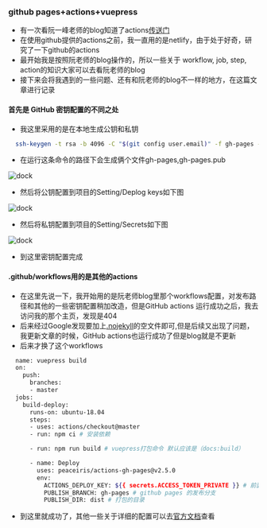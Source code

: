 ### github pages+actions+vuepress

* 有一次看阮一峰老师的blog知道了actions[传送门](http://www.ruanyifeng.com/blog/2019/09/getting-started-with-github-actions.html)
* 在使用github提供的actions之前，我一直用的是netlify，由于处于好奇，研究了一下github的actions
* 最开始我是按照阮老师的blog操作的，所以一些关于 workflow, job, step, action的知识大家可以去看阮老师的blog
* 接下来会将我遇到的一些问题、还有和阮老师的blog不一样的地方，在这篇文章进行记录

#### 首先是 GitHub 密钥配置的不同之处

* 我这里采用的是在本地生成公钥和私钥
```bash
  ssh-keygen -t rsa -b 4096 -C "$(git config user.email)" -f gh-pages -N ""
```
* 在运行这条命令的路径下会生成俩个文件gh-pages,gh-pages.pub
<img :src="$withBase('/image/pub-private-key.png')" alt="dock">

* 然后将公钥配置到项目的Setting/Deplog keys如下图
<img :src="$withBase('/image/config-pubkey.png')" alt="dock">

* 然后将私钥配置到项目的Setting/Secrets如下图
<img :src="$withBase('/image/config-privatekey.png')" alt="dock">

* 到这里密钥配置完成

#### .github/workflows用的是其他的actions

* 在这里先说一下，我开始用的是阮老师blog里那个workflows配置，对发布路径和其他的一些密钥配置稍加改造，但是GitHub actions 运行成功之后，我去访问我的那个主页，发现是404
* 后来经过Google发现要加上[.nojekyll](https://github.community/t5/GitHub-Pages/GitHub-Pages-Builds-Fail/m-p/29184#M2000)的空文件即可,但是后续又出现了问题，我更新文章的时候，GitHub actions也运行成功了但是blog就是不更新
* 后来才换了这个workflows
```bash
  name: vuepress build
  on:
    push:
      branches:
      - master
  jobs:
    build-deploy:
      runs-on: ubuntu-18.04
      steps:
      - uses: actions/checkout@master
      - run: npm ci # 安装依赖

      - run: npm run build # vuepress打包命令 默认应该是（docs:build）

      - name: Deploy
        uses: peaceiris/actions-gh-pages@v2.5.0
        env:
          ACTIONS_DEPLOY_KEY: ${{ secrets.ACCESS_TOKEN_PRIVATE }} # 前面配的密钥，密钥名别写错
          PUBLISH_BRANCH: gh-pages # github pages 的发布分支
          PUBLISH_DIR: dist # 打包的目录
```
* 到这里就成功了，其他一些关于详细的配置可以去[官方文档](https://help.github.com/cn/actions/automating-your-workflow-with-github-actions/events-that-trigger-workflows)查看

